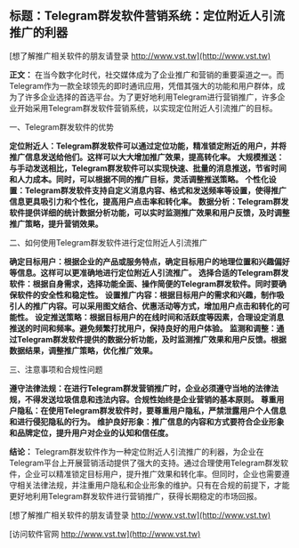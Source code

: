 ## **标题：Telegram群发软件营销系统：定位附近人引流推广的利器**

[想了解推广相关软件的朋友请登录 http://www.vst.tw](http://www.vst.tw)

**正文：**
在当今数字化时代，社交媒体成为了企业推广和营销的重要渠道之一。而Telegram作为一款全球领先的即时通讯应用，凭借其强大的功能和用户群体，成为了许多企业选择的首选平台。为了更好地利用Telegram进行营销推广，许多企业开始采用Telegram群发软件营销系统，以实现定位附近人引流推广的目标。

一、Telegram群发软件的优势

**定位附近人：Telegram群发软件可以通过定位功能，精准锁定附近的用户，并将推广信息发送给他们。这样可以大大增加推广效果，提高转化率。**
**大规模推送：与手动发送相比，Telegram群发软件可以实现快速、批量的消息推送，节省时间和人力成本。同时，可以根据不同的推广目标，灵活调整推送策略。**
**个性化设置：Telegram群发软件支持自定义消息内容、格式和发送频率等设置，使得推广信息更具吸引力和个性化，提高用户点击率和转化率。**
**数据分析：Telegram群发软件提供详细的统计数据分析功能，可以实时监测推广效果和用户反馈，及时调整推广策略，提升营销效果。**

二、如何使用Telegram群发软件进行定位附近人引流推广

**确定目标用户：根据企业的产品或服务特点，确定目标用户的地理位置和兴趣偏好等信息。这样可以更准确地进行定位附近人引流推广。**
**选择合适的Telegram群发软件：根据自身需求，选择功能全面、操作简便的Telegram群发软件。同时要确保软件的安全性和稳定性。**
**设置推广内容：根据目标用户的需求和兴趣，制作吸引人的推广内容。可以采用图文结合、优惠活动等方式，增加用户点击和转化的可能性。**
**设定推送策略：根据目标用户的在线时间和活跃度等因素，合理设定消息推送的时间和频率。避免频繁打扰用户，保持良好的用户体验。**
**监测和调整：通过Telegram群发软件提供的数据分析功能，及时监测推广效果和用户反馈。根据数据结果，调整推广策略，优化推广效果。**

三、注意事项和合规性问题

**遵守法律法规：在进行Telegram群发营销推广时，企业必须遵守当地的法律法规，不得发送垃圾信息和违法内容。合规性始终是企业营销的基本原则。**
**尊重用户隐私：在使用Telegram群发软件时，要尊重用户隐私，严禁泄露用户个人信息和进行侵犯隐私的行为。**
**维护良好形象：推广信息的内容和方式要符合企业形象和品牌定位，提升用户对企业的认知和信任度。**

**结论：**
Telegram群发软件作为一种定位附近人引流推广的利器，为企业在Telegram平台上开展营销活动提供了强大的支持。通过合理使用Telegram群发软件，企业可以精准锁定目标用户，提升推广效果和转化率。但同时，企业也需要遵守相关法律法规，并注重用户隐私和企业形象的维护。只有在合规的前提下，才能更好地利用Telegram群发软件进行营销推广，获得长期稳定的市场回报。

[想了解推广相关软件的朋友请登录 http://www.vst.tw](http://www.vst.tw)


[访问软件官网 http://www.vst.tw](http://www.vst.tw)
